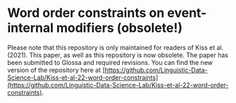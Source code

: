 # Word order constraints on event-internal modifiers (obsolete!)

Please note that this repository is only maintained for readers of Kiss et al. (2021). This paper, as well as this repository is now obsolete. The paper has been submitted to Glossa and required revisions. You can find the new version of the repository here at [https://github.com/Linguistic-Data-Science-Lab/Kiss-et-al-22-word-order-constraints](https://github.com/Linguistic-Data-Science-Lab/Kiss-et-al-22-word-order-constraints).  
